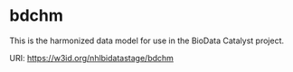 # bdchm

This is the harmonized data model for use in the BioData Catalyst project.

URI: https://w3id.org/nhlbidatastage/bdchm

